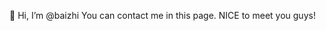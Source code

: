👋 Hi, I’m @baizhi
You can contact me in this page.
NICE to meet you guys!

<!---
baizhi001/baizhi001 is a ✨ special ✨ repository because its `README.md` (this file) appears on your GitHub profile.
You can click the Preview link to take a look at your changes.
--->
